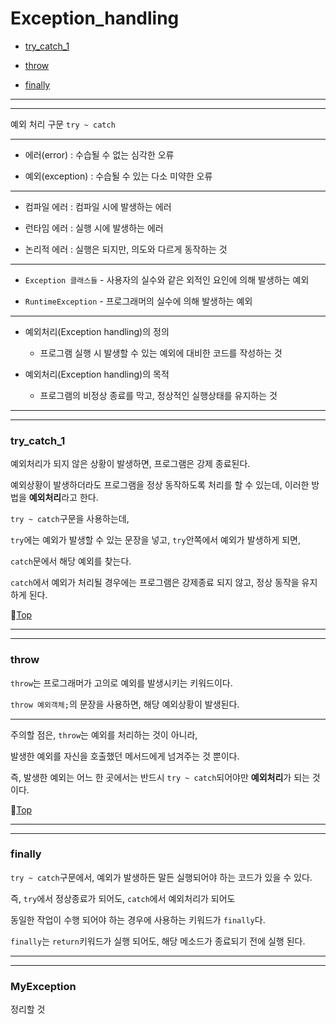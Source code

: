 # Exception_handling

* [try_catch_1](#try_catch_1)


* [throw](#throw)


* [finally](#finally)

---
---

예외 처리 구문 ``try ~ catch``

---

* 에러(error) : 수습될 수 없는 심각한 오류

* 예외(exception) : 수습될 수 있는 다소 미약한 오류

---

* 컴파일 에러 : 컴파일 시에 발생하는 에러

* 런타임 에러 : 실행 시에 발생하는 에러

* 논리적 에러 : 실행은 되지만, 의도와 다르게 동작하는 것

---

* ``Exception 클래스들`` - 사용자의 실수와 같은 외적인 요인에 의해 발생하는 예외

* ``RuntimeException`` - 프로그래머의 실수에 의해 발생하는 예외

---

* 예외처리(Exception handling)의 정의
	
	* 프로그램 실행 시 발생할 수 있는 예외에 대비한 코드를 작성하는 것
	
* 예외처리(Exception handling)의 목적

	* 프로그램의 비정상 종료를 막고, 정상적인 실행상태를 유지하는 것
	
---
---

### try_catch_1

예외처리가 되지 않은 상황이 발생하면, 프로그램은 강제 종료된다.

예외상황이 발생하더라도 프로그램을 정상 동작하도록 처리를 할 수 있는데, 이러한 방법을 **예외처리**라고 한다.

``try ~ catch``구문을 사용하는데,

``try``에는 예외가 발생할 수 있는 문장을 넣고, ``try``안쪽에서 예외가 발생하게 되면,

``catch``문에서 해당 예외를 찾는다.

``catch``에서 예외가 처리될 경우에는 프로그램은 강제종료 되지 않고, 정상 동작을 유지하게 된다.

:camel:[Top](#exception_handling)

---
---

### throw

``throw``는 프로그래머가 고의로 예외를 발생시키는 키워드이다.

``throw 예외객체;``의 문장을 사용하면, 해당 예외상황이 발생된다.

---

주의할 점은, ``throw``는 예외를 처리하는 것이 아니라,

발생한 예외를 자신을 호출했던 메서드에게 넘겨주는 것 뿐이다.

즉, 발생한 예외는 어느 한 곳에서는 반드시 ``try ~ catch``되어야만 **예외처리**가 되는 것이다.

:camel:[Top](#exception_handling)

---
---

### finally

``try ~ catch``구문에서, 예외가 발생하든 말든 실행되어야 하는 코드가 있을 수 있다.

즉, ``try``에서 정상종료가 되어도, ``catch``에서 예외처리가 되어도

동일한 작업이 수행 되어야 하는 경우에 사용하는 키워드가 ``finally``다.

``finally``는 ``return``키워드가 실행 되어도, 해당 메소드가 종료되기 전에 실행 된다.

---
---

### MyException

정리할 것